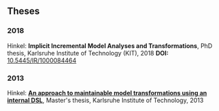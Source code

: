 Theses
---


### 2018
 Hinkel: **Implicit Incremental Model Analyses and Transformations**, PhD thesis, Karlsruhe Institute of Technology (KIT), 2018
**DOI:** [10.5445/IR/1000084464](https://dx.doi.org/10.5445/IR/1000084464)  


### 2013
 Hinkel: **[An approach to maintainable model transformations using an internal DSL](http://sdqweb.ipd.kit.edu/publications/pdfs/hinkel2013a.pdf)**, Master's thesis, Karlsruhe Institute of Technology, 2013